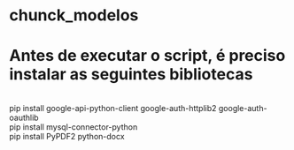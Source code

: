 # chunck_modelos

# Antes de executar o script, é preciso instalar as seguintes bibliotecas

<br>pip install google-api-python-client google-auth-httplib2 google-auth-oauthlib
<br>pip install mysql-connector-python
<br>pip install PyPDF2 python-docx

